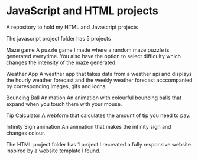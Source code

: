 # JavaScript and HTML projects
 A repository to hold my HTML and Javascript projects

The javascript project folder has 5 projects

Maze game
A  puzzle game I made where a random maze puzzle is generated everytime. You also have the option to select difficulty which changes the intensity of the maze generated.

Weather App
A weather app that takes data from a weather api and displays the hourly weather forecast and the weekly weather forecast acccompanied by corresponding images, gifs and icons.

Bouncing Ball Animation
An animation with colourful bouncing balls that expand when you touch them with your mouse.

Tip Calculator
A webform that calculates the amount of tip you need to pay.

Infinity Sign animation
An animation that makes the infinity sign and changes colour.

The HTML project folder has 1 project
I recreated a fully responsive website inspired by a website template I found.

